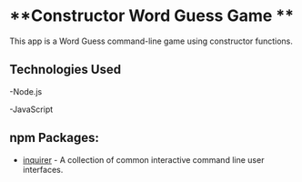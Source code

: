 # **Constructor Word Guess Game ** #

This app is a Word Guess command-line game using constructor functions.

## Technologies Used ##
-Node.js

-JavaScript

## npm Packages: ##
- [inquirer](https://www.npmjs.com/package/inquirer "inquirer") - A collection of common interactive command line user interfaces.



